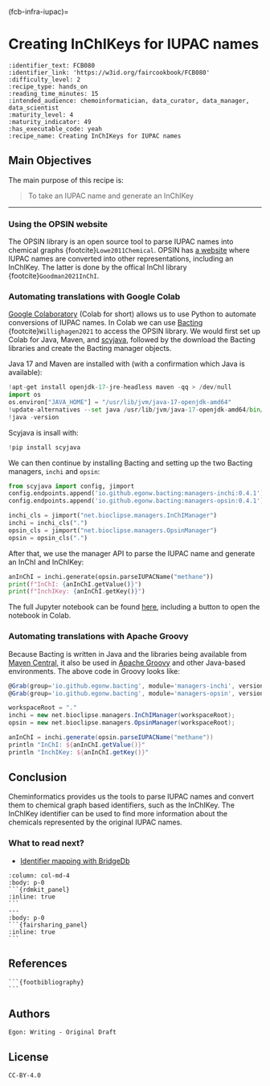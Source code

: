 (fcb-infra-iupac)=
# Creating InChIKeys for IUPAC names



````{panels_fairplus}
:identifier_text: FCB080
:identifier_link: 'https://w3id.org/faircookbook/FCB080'
:difficulty_level: 2
:recipe_type: hands_on
:reading_time_minutes: 15
:intended_audience: chemoinformatician, data_curator, data_manager, data_scientist  
:maturity_level: 4
:maturity_indicator: 49
:has_executable_code: yeah
:recipe_name: Creating InChIKeys for IUPAC names
```` 

## Main Objectives

The main purpose of this recipe is:

> To take an IUPAC name and generate an InChIKey

---

### Using the OPSIN website

The OPSIN library is an open source tool to parse IUPAC names into chemical graphs {footcite}`Lowe2011Chemical`.
OPSIN has [a website](https://opsin.ch.cam.ac.uk/) where IUPAC names are converted into other representations, including an InChIKey.
The latter is done by the offical InChI library {footcite}`Goodman2021InChI`.

### Automating translations with Google Colab

[Google Colaboratory](https://colab.research.google.com/) (Colab for short) allows us to use Python to automate conversions of IUPAC names.
In Colab we can use [Bacting](https://github.com/egonw/bacting) {footcite}`Willighagen2021`
to access the OPSIN library. We would first set up Colab for Java, Maven, and [scyjava](https://pypi.org/project/scyjava/), followed
by the download the Bacting libraries and create the Bacting manager objects.

Java 17 and Maven are installed with (with a confirmation which Java is available):

```python
!apt-get install openjdk-17-jre-headless maven -qq > /dev/null
import os
os.environ["JAVA_HOME"] = "/usr/lib/jvm/java-17-openjdk-amd64"
!update-alternatives --set java /usr/lib/jvm/java-17-openjdk-amd64/bin/java
!java -version
```

Scyjava is insall with:

```python
!pip install scyjava
```

We can then continue by installing Bacting and setting up the two Bacting managers, `inchi` and `opsin`:

```python
from scyjava import config, jimport
config.endpoints.append('io.github.egonw.bacting:managers-inchi:0.4.1')
config.endpoints.append('io.github.egonw.bacting:managers-opsin:0.4.1')

inchi_cls = jimport("net.bioclipse.managers.InChIManager")
inchi = inchi_cls(".")
opsin_cls = jimport("net.bioclipse.managers.OpsinManager")
opsin = opsin_cls(".")
```

After that, we use the manager API to parse the IUPAC name and generate an InChI and InChIKey:

```python
anInChI = inchi.generate(opsin.parseIUPACName("methane"))
print(f"InChI: {anInChI.getValue()}")
print(f"InchIKey: {anInChI.getKey()}")
```

The full Jupyter notebook can be found [here](https://gist.github.com/egonw/e4c788437a827407457deb764ce8eb93),
including a button to open the notebook in Colab.

### Automating translations with Apache Groovy

Because Bacting is written in Java and the libraries being available from
[Maven Central](https://search.maven.org/), it also be used in
[Apache Groovy](http://www.groovy-lang.org/) and other Java-based environments.
The above code in Groovy looks like:

```groovy
@Grab(group='io.github.egonw.bacting', module='managers-inchi', version='0.4.1')
@Grab(group='io.github.egonw.bacting', module='managers-opsin', version='0.4.1')

workspaceRoot = "."
inchi = new net.bioclipse.managers.InChIManager(workspaceRoot);
opsin = new net.bioclipse.managers.OpsinManager(workspaceRoot);

anInChI = inchi.generate(opsin.parseIUPACName("methane"))
println "InChI: ${anInChI.getValue()}"
println "InchIKey: ${anInChI.getKey()}"
```

## Conclusion

Cheminformatics provides us the tools to parse IUPAC names and convert them to
chemical graph based identifiers, such as the InChIKey. The InChIKey identifier
can be used to find more information about the chemicals represented by the
original IUPAC names.

### What to read next?

* [Identifier mapping with BridgeDb](https://w3id.org/faircookbook/FCB017)

````{panels}
:column: col-md-4
:body: p-0
```{rdmkit_panel}
:inline: true
```
---
:body: p-0
```{fairsharing_panel}
:inline: true
```
````

## References

````{dropdown} **References**
```{footbibliography}
```
````

## Authors

````{authors_fairplus}
Egon: Writing - Original Draft
````


## License

````{license_fairplus}
CC-BY-4.0
````

